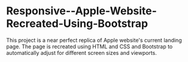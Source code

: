 # Responsive--Apple-Website-Recreated-Using-Bootstrap
This project is a near perfect replica of Apple website's current landing page. The page is recreated using HTML and CSS and Bootstrap to automatically adjust for different screen sizes and viewports.
